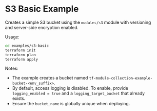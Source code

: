 # S3 Basic Example

Creates a simple S3 bucket using the `modules/s3` module with versioning and server-side encryption enabled.

Usage:

```bash
cd examples/s3-basic
terraform init
terraform plan
terraform apply
```

Notes:
- The example creates a bucket named `tf-module-collection-example-bucket-<env_suffix>`.
- By default, access logging is disabled. To enable, provide `logging_enabled = true` and a `logging_target_bucket` that already exists.
- Ensure the `bucket_name` is globally unique when deploying.
